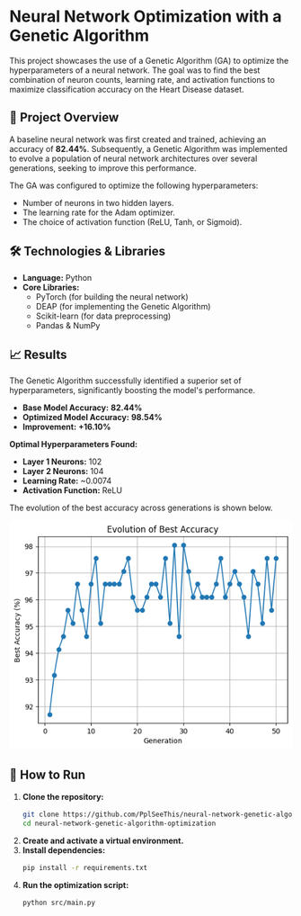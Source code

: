 # Neural Network Optimization with a Genetic Algorithm

This project showcases the use of a Genetic Algorithm (GA) to optimize the hyperparameters of a neural network. The goal was to find the best combination of neuron counts, learning rate, and activation functions to maximize classification accuracy on the Heart Disease dataset.

## 📜 Project Overview

A baseline neural network was first created and trained, achieving an accuracy of **82.44%**. Subsequently, a Genetic Algorithm was implemented to evolve a population of neural network architectures over several generations, seeking to improve this performance.

The GA was configured to optimize the following hyperparameters:
* Number of neurons in two hidden layers.
* The learning rate for the Adam optimizer.
* The choice of activation function (ReLU, Tanh, or Sigmoid).

## 🛠️ Technologies & Libraries

* **Language:** Python
* **Core Libraries:**
    * PyTorch (for building the neural network)
    * DEAP (for implementing the Genetic Algorithm)
    * Scikit-learn (for data preprocessing)
    * Pandas & NumPy

## 📈 Results

The Genetic Algorithm successfully identified a superior set of hyperparameters, significantly boosting the model's performance.
* **Base Model Accuracy:** **82.44%**
* **Optimized Model Accuracy:** **98.54%**
* **Improvement:** **+16.10%**

**Optimal Hyperparameters Found:**
* **Layer 1 Neurons:** 102
* **Layer 2 Neurons:** 104
* **Learning Rate:** ~0.0074
* **Activation Function:** ReLU

The evolution of the best accuracy across generations is shown below.

![Evolution of Best Accuracy](img/Evolution.png)

## 🚀 How to Run

1.  **Clone the repository:**
    ```bash
    git clone https://github.com/PplSeeThis/neural-network-genetic-algorithm-optimization.git
    cd neural-network-genetic-algorithm-optimization
    ```
2.  **Create and activate a virtual environment.**
3.  **Install dependencies:**
    ```bash
    pip install -r requirements.txt
    ```
4.  **Run the optimization script:**
    ```bash
    python src/main.py
    ```
